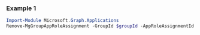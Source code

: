 ### Example 1
```powershell
Import-Module Microsoft.Graph.Applications
Remove-MgGroupAppRoleAssignment -GroupId $groupId -AppRoleAssignmentId $appRoleAssignmentId
```
